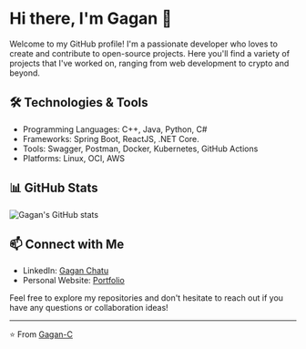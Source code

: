 # Hi there, I'm Gagan 👋

Welcome to my GitHub profile! I'm a passionate developer who loves to create and contribute to open-source projects. Here you'll find a variety of projects that I've worked on, ranging from web development to crypto and beyond.

## 🛠️ Technologies & Tools

- Programming Languages: C++, Java, Python, C#
- Frameworks: Spring Boot, ReactJS, .NET Core.
- Tools: Swagger, Postman, Docker, Kubernetes, GitHub Actions
- Platforms: Linux, OCI, AWS

## 📊 GitHub Stats

![Gagan's GitHub stats](https://github-readme-stats.vercel.app/api?username=Gagan-C&show_icons=true&theme=radical)

## 📫 Connect with Me

- LinkedIn: [Gagan Chatu](https://www.linkedin.com/in/gaganchowdarychatu)
- Personal Website: [Portfolio](https://my-portfolio-gagan-c.vercel.app/)


Feel free to explore my repositories and don't hesitate to reach out if you have any questions or collaboration ideas!

---

⭐️ From [Gagan-C](https://github.com/Gagan-C)
